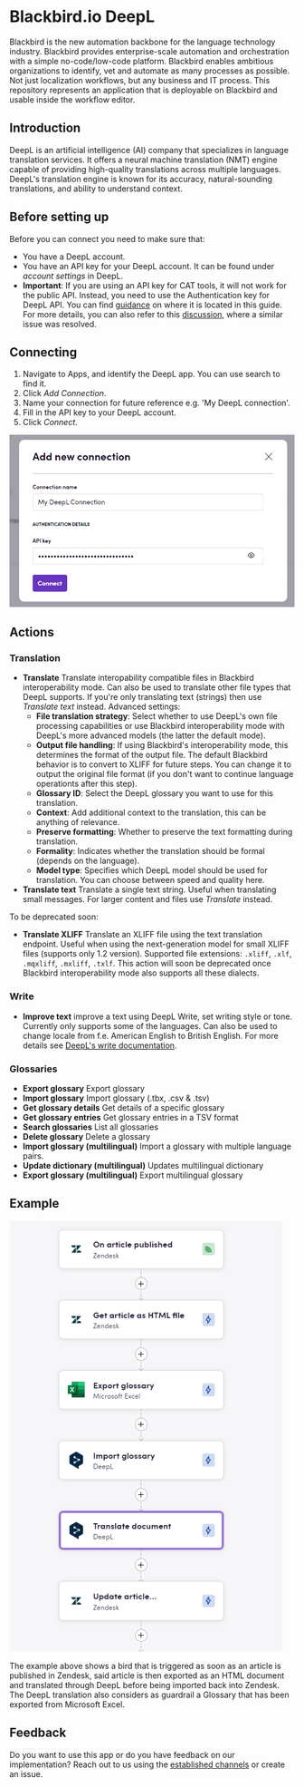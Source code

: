 # Blackbird.io DeepL

Blackbird is the new automation backbone for the language technology industry.
Blackbird provides enterprise-scale automation and orchestration with a simple
no-code/low-code platform. Blackbird enables ambitious organizations to
identify, vet and automate as many processes as possible. Not just localization
workflows, but any business and IT process. This repository represents an
application that is deployable on Blackbird and usable inside the workflow
editor.

## Introduction

<!-- begin docs -->

DeepL is an artificial intelligence (AI) company that specializes in language
translation services. It offers a neural machine translation (NMT) engine
capable of providing high-quality translations across multiple languages.
DeepL's translation engine is known for its accuracy, natural-sounding
translations, and ability to understand context.

## Before setting up

Before you can connect you need to make sure that:

- You have a DeepL account.
- You have an API key for your DeepL account. It can be found under _account
  settings_ in DeepL.
- **Important**: If you are using an API key for CAT tools, it will not work for
  the public API. Instead, you need to use the Authentication key for DeepL API.
  You can find [guidance](https://youtu.be/WTt3UuiDAf4?t=79) on where it is
  located in this guide. For more details, you can also refer to this
  [discussion](https://github.com/DeepLcom/deepl-python/issues/106), where a
  similar issue was resolved.

## Connecting

1. Navigate to Apps, and identify the DeepL app. You can use search to find it.
2. Click _Add Connection_.
3. Name your connection for future reference e.g. 'My DeepL connection'.
4. Fill in the API key to your DeepL account.
5. Click _Connect_.

![DeepLBlackbirdConnection](image/README/DeepLBlackbirdConnection.png)

## Actions

### Translation

- **Translate** Translate interopability compatible files in Blackbird
  interoperability mode. Can also be used to translate other file types that
  DeepL supports. If you're only translating text (strings) then use _Translate
  text_ instead. Advanced settings:
  - **File translation strategy**: Select whether to use DeepL's own file
    processing capabilities or use Blackbird interoperability mode with DeepL's
    more advanced models (the latter the default mode).
  - **Output file handling**: If using Blackbird's interoperability mode, this
    determines the format of the output file. The default Blackbird behavior is
    to convert to XLIFF for future steps. You can change it to output the
    original file format (if you don't want to continue language operationts
    after this step).
  - **Glossary ID**: Select the DeepL glossary you want to use for this
    translation.
  - **Context**: Add additional context to the translation, this can be anything
    of relevance.
  - **Preserve formatting**: Whether to preserve the text formatting during
    translation.
  - **Formality**: Indicates whether the translation should be formal (depends
    on the language).
  - **Model type**: Specifies which DeepL model should be used for translation.
    You can choose between speed and quality here.
- **Translate text** Translate a single text string. Useful when translating
  small messages. For larger content and files use _Translate_ instead.

To be deprecated soon:

- **Translate XLIFF** Translate an XLIFF file using the text translation
  endpoint. Useful when using the next-generation model for small XLIFF files
  (supports only 1.2 version). Supported file extensions: `.xliff`, `.xlf`,
  `.mqxliff`, `.mxliff`, `.txlf`. This action will soon be deprecated once
  Blackbird interoperability mode also supports all these dialects.

### Write

- **Improve text** improve a text using DeepL Write, set writing style or tone.
  Currently only supports some of the languages. Can also be used to change
  locale from f.e. American English to British English. For more details see
  [DeepL's write documentation](https://developers.deepl.com/docs/api-reference/improve-text).

### Glossaries

- **Export glossary** Export glossary
- **Import glossary** Import glossary (.tbx, .csv & .tsv)
- **Get glossary details** Get details of a specific glossary
- **Get glossary entries** Get glossary entries in a TSV format
- **Search glossaries** List all glossaries
- **Delete glossary** Delete a glossary
- **Import glossary (multilingual)** Import a glossary with multiple language
  pairs.
- **Update dictionary (multilingual)** Updates multilingual dictionary
- **Export glossary (multilingual)** Export multilingual glossary

## Example

![DeepLExample](image/README/DeepLExample.png)

The example above shows a bird that is triggered as soon as an article is
published in Zendesk, said article is then exported as an HTML document and
translated through DeepL before being imported back into Zendesk. The DeepL
translation also considers as guardrail a Glossary that has been exported from
Microsoft Excel.

## Feedback

Do you want to use this app or do you have feedback on our implementation? Reach
out to us using the [established channels](https://www.blackbird.io/) or create
an issue.

<!-- end docs -->
